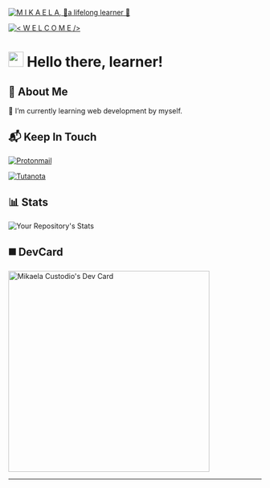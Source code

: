 <!-- Banner Section (START) -->
[![M I K A E L A, 🍃a lifelong learner 🍃](https://pimp-my-readme.webapp.io/pimp-my-readme/wavy-banner?subtitle=%F0%9F%8D%83a%20lifelong%20learner%20%F0%9F%8D%83&title=M%20I%20K%20A%20E%20L%20A)](https://pimp-my-readme.webapp.io)
<!-- Banner Section (END) -->

<!-- Short Welcome (START) -->
[![< W E L C O M E />](https://pimp-my-readme.webapp.io/pimp-my-readme/sliding-text?emojis=&text=%253C%2520W%2520E%2520L%2520C%2520O%2520M%2520E%2520%252F%253E)](https://pimp-my-readme.webapp.io)
<!-- Short Welcome (END) -->

<!-- Introduction Section (START)-->
<a>
 <h1>
    <img src="https://raw.githubusercontent.com/MartinHeinz/MartinHeinz/master/wave.gif" width="30px" />
    Hello there, learner! 
</h1>
 </a>
<!-- Introduction Section (END) -->

<!-- About Me Section (START)-->
<a>
  <h2>
    👩 About Me
  </h2>

  <p>
    🌱 I’m currently learning web development by myself.
  </p>
</a>
<!-- About Me Section (END)-->

<!-- Contact Section (START)-->
<a>
  <h2>
    📬 Keep In Touch 
  </h2>
  
  <!-- Protonmail -->
  <p>
    <a href="mailto:greetingsmikaela@protonmail.com">
      <img src="https://img.shields.io/badge/ProtonMail-8B89CC?style=for-the-badge&logo=protonmail&logoColor=white" alt="Protonmail" />
    </a>
  </p>
   
  <!-- Tutanota -->
  <p>
    <a href="mailto:greetingsmika@tuta.io">
      <img src="https://img.shields.io/badge/Tutanota-840010?style=for-the-badge&logo=Tutanota&logoColor=white" alt="Tutanota" />
    </a>
  </p>
 </a>
 <!-- Contact Section (END)-->

<!-- Stats Section (START) -->
<a>
  <h2>
    📊 Stats
  </h2>

  <!-- GitHub Stats -->
  ![Your Repository's Stats](https://github-readme-stats.vercel.app/api?username=mikscust&show_icons=true&theme=dark)
  
</a>
<!-- Stats Section (END) -->

<!-- DevCard Section (START) -->
<a>
  <h2>
   ◼️ DevCard
  </h2>
  
  <!-- DevCard -->
  <a href="https://app.daily.dev/mikscust">
    <img src="https://api.daily.dev/devcards/340ed67d06554792909c86de0885fdc3.png?r=4ru" width="400" alt="Mikaela Custodio's Dev Card"/>
  </a>
</a>
<!-- DevCard Section (END) -->

------------------------------------
  
<!--

**mikscust/mikscust** is a ✨ _special_ ✨ repository because its `README.md` (this file) appears on your GitHub profile.

Here are some ideas to get you started:

- 🔭 I’m currently working on ...
- 🌱 I’m currently learning ...
- 👯 I’m looking to collaborate on ...
- 🤔 I’m looking for help with ...
- 💬 Ask me about ...
- 📫 How to reach me: ...
- 😄 Pronouns: ...
- ⚡ Fun fact: ...

-->
